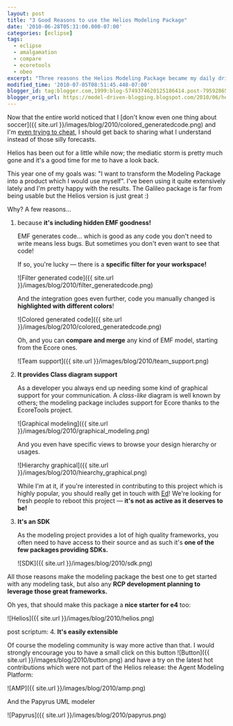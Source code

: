 ```yaml
---
layout: post
title: "3 Good Reasons to use the Helios Modeling Package"
date: '2010-06-28T05:31:00.000-07:00'
categories: [eclipse]
tags:
  - eclipse
  - amalgamation
  - compare
  - ecoretools
  - obeo
excerpt: "Three reasons the Helios Modeling Package became my daily driver—hidden EMF goodies, EcoreTools diagrams, and full SDK access—with add‑ons to try."
modified_time: '2010-07-05T08:51:45.448-07:00'
blogger_id: tag:blogger.com,1999:blog-5749374620125186414.post-795928650798672137
blogger_orig_url: https://model-driven-blogging.blogspot.com/2010/06/helios-review-in-pictures.html
---
```


Now that the entire world noticed that I [don't know even one thing about soccer]({{ site.url }}/images/blog/2010/colored_generatedcode.png) and I'm [even trying to cheat](https://model-driven-blogging.blogspot.com/2010/06/forecasts-comparison-for-world.html), I should get back to sharing what I understand instead of those silly forecasts.

Helios has been out for a little while now; the mediatic storm is pretty much gone and it's a good time for me to have a look back.

This year one of my goals was: "I want to transform the Modeling Package into a product which I would use myself". I've been using it quite extensively lately and I'm pretty happy with the results. The Galileo package is far from being usable but the Helios version is just great :)

Why? A few reasons...

1. because **it's including hidden EMF goodness!**

   EMF generates code... which is good as any code you don't need to write means less bugs. But sometimes you don't even want to see that code!

   If so, you're lucky — there is a **specific filter for your workspace!**

   ![Filter generated code]({{ site.url }}/images/blog/2010/filter_generatedcode.png)

   And the integration goes even further, code you manually changed is **highlighted with different colors**!

   ![Colored generated code]({{ site.url }}/images/blog/2010/colored_generatedcode.png)

   Oh, and you can **compare and merge** any kind of EMF model, starting from the Ecore ones.

   ![Team support]({{ site.url }}/images/blog/2010/team_support.png)

2. **It provides Class diagram support**

   As a developer you always end up needing some kind of graphical support for your communication. A _class-like_ diagram is well known by others; the modeling package includes support for Ecore thanks to the EcoreTools project.

   ![Graphical modeling]({{ site.url }}/images/blog/2010/graphical_modeling.png)

   And you even have specific views to browse your design hierarchy or usages.

   ![Hierarchy graphical]({{ site.url }}/images/blog/2010/hiearchy_graphical.png)

   While I'm at it, if you're interested in contributing to this project which is highly popular, you should really get in touch with [Ed](https://ed-merks.blogspot.com/)! We're looking for fresh people to reboot this project — **it's not as active as it deserves to be!**

3. **It's an SDK**

   As the modeling project provides a lot of high quality frameworks, you often need to have access to their source and as such it's **one of the few packages providing SDKs.**

   ![SDK]({{ site.url }}/images/blog/2010/sdk.png)

All those reasons make the modeling package the best one to get started with any modeling task, but also any **RCP development planning to leverage those great frameworks.**

Oh yes, that should make this package a **nice starter for e4** too:

![Helios]({{ site.url }}/images/blog/2010/helios.png)

post scriptum: 4. **It's easily extensible**

Of course the modeling community is way more active than that. I would strongly encourage you to have a small click on this button ![Button]({{ site.url }}/images/blog/2010/button.png) and have a try on the latest hot contributions which were not part of the Helios release: the Agent Modeling Platform:

![AMP]({{ site.url }}/images/blog/2010/amp.png)

And the Papyrus UML modeler

![Papyrus]({{ site.url }}/images/blog/2010/papyrus.png)
